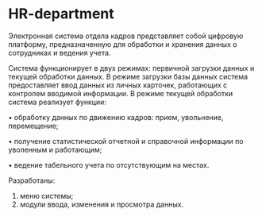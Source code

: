 # HR-department
Электронная система отдела кадров представляет собой цифровую платформу, предназначенную для обработки и хранения данных о сотрудниках и ведения учета.

Система функционирует в двух режимах: первичной загрузки данных и текущей обработки данных.
В режиме загрузки базы данных система предоставляет ввод данных из личных карточек, работающих с контролем вводимой информации.
В режиме текущей обработки система реализует функции:

  • обработку данных по движению кадров: прием, увольнение, перемещение;
  
  • получение статистической отчетной и справочной информации по уволенным и работающим;
  
  • ведение табельного учета по отсутствующим на местах.

Разработаны:
1) 	меню системы;
2) 	модули ввода, изменения и просмотра данных.
